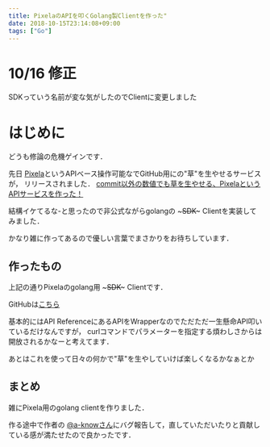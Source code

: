 ```yaml
---
title: PixelaのAPIを叩くGolang製Clientを作った"
date: 2018-10-15T23:14:08+09:00
tags: ["Go"]
---
```

# 10/16 修正

SDKっていう名前が変な気がしたのでClientに変更しました

# はじめに

どうも修論の危機ゲインです．

先日 [Pixela](https://pixe.la)というAPIベース操作可能なでGitHub用にの"草"を生やせるサービスが，
リリースされました．
[commit以外の数値でも草を生やせる、PixelaというAPIサービスを作った！](https://blog.a-know.me/entry/2018/10/14/212338)

結構イケてるな-と思ったので非公式ながらgolangの ~~~SDK~~~ Clientを実装してみました．

かなり雑に作ってあるので優しい言葉でまさかりをお待ちしています．

## 作ったもの

上記の通りPixelaのgolang用 ~~~SDK~~~ Clientです．

GitHubは[こちら](https://github.com/gainings/pixela-go-client)

基本的にはAPI ReferenceにあるAPIをWrapperなのでただただ一生懸命API叩いているだけなんですが，
curlコマンドでパラメーターを指定する煩わしさからは開放されるかなーと考えてます．

あとはこれを使って日々の何かで"草"を生やしていけば楽しくなるかなぁとか

## まとめ

雑にPixela用のgolang clientを作りました．

作る途中で作者の [@a-knowさん](https://twitter.com/a_know)にバグ報告して，直していただいたりと貢献している感が満たせたので良かったです．
